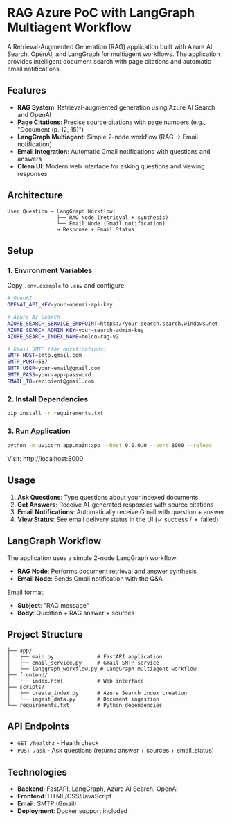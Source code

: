 # RAG Azure PoC with LangGraph Multiagent Workflow

A Retrieval-Augmented Generation (RAG) application built with Azure AI Search, OpenAI, and LangGraph for multiagent workflows. The application provides intelligent document search with page citations and automatic email notifications.

## Features

- **RAG System**: Retrieval-augmented generation using Azure AI Search and OpenAI
- **Page Citations**: Precise source citations with page numbers (e.g., "Document (p. 12, 15)")
- **LangGraph Multiagent**: Simple 2-node workflow (RAG → Email notification)
- **Email Integration**: Automatic Gmail notifications with questions and answers
- **Clean UI**: Modern web interface for asking questions and viewing responses

## Architecture

```
User Question → LangGraph Workflow:
                ├── RAG Node (retrieval + synthesis)
                └── Email Node (Gmail notification)
                → Response + Email Status
```

## Setup

### 1. Environment Variables

Copy `.env.example` to `.env` and configure:

```bash
# OpenAI
OPENAI_API_KEY=your-openai-api-key

# Azure AI Search
AZURE_SEARCH_SERVICE_ENDPOINT=https://your-search.search.windows.net
AZURE_SEARCH_ADMIN_KEY=your-search-admin-key
AZURE_SEARCH_INDEX_NAME=telco-rag-v2

# Gmail SMTP (for notifications)
SMTP_HOST=smtp.gmail.com
SMTP_PORT=587
SMTP_USER=your-email@gmail.com
SMTP_PASS=your-app-password
EMAIL_TO=recipient@gmail.com
```

### 2. Install Dependencies

```bash
pip install -r requirements.txt
```

### 3. Run Application

```bash
python -m uvicorn app.main:app --host 0.0.0.0 --port 8000 --reload
```

Visit: http://localhost:8000

## Usage

1. **Ask Questions**: Type questions about your indexed documents
2. **Get Answers**: Receive AI-generated responses with source citations
3. **Email Notifications**: Automatically receive Gmail with question + answer
4. **View Status**: See email delivery status in the UI (✓ success / ✗ failed)

## LangGraph Workflow

The application uses a simple 2-node LangGraph workflow:

- **RAG Node**: Performs document retrieval and answer synthesis
- **Email Node**: Sends Gmail notification with the Q&A

Email format:

- **Subject**: "RAG message"
- **Body**: Question + RAG answer + sources

## Project Structure

```
├── app/
│   ├── main.py              # FastAPI application
│   ├── email_service.py     # Gmail SMTP service
│   └── langgraph_workflow.py # LangGraph multiagent workflow
├── frontend/
│   └── index.html           # Web interface
├── scripts/
│   ├── create_index.py      # Azure Search index creation
│   └── ingest_data.py       # Document ingestion
└── requirements.txt         # Python dependencies
```

## API Endpoints

- `GET /healthz` - Health check
- `POST /ask` - Ask questions (returns answer + sources + email_status)

## Technologies

- **Backend**: FastAPI, LangGraph, Azure AI Search, OpenAI
- **Frontend**: HTML/CSS/JavaScript
- **Email**: SMTP (Gmail)
- **Deployment**: Docker support included
